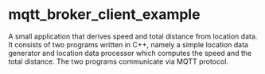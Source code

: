 # mqtt_broker_client_example
A small application that derives speed and total distance from location data. It consists of two programs written in C++, namely a simple location data generator and location data processor which computes the speed and the total distance. The two programs communicate via MQTT protocol.
